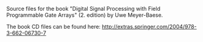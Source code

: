 Source files for the book "Digital Signal Processing with Field Programmable Gate Arrays" (2. edition) by Uwe Meyer-Baese.

The book CD files can be found here: http://extras.springer.com/2004/978-3-662-06730-7
